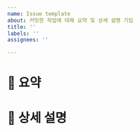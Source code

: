 ```yaml
---
name: Issue template
about: 커밋한 작업에 대해 요약 및 상세 설명 기입
title: ''
labels: ''
assignees: ''

---
```


# 🌱  요약


# 🔢  상세 설명

